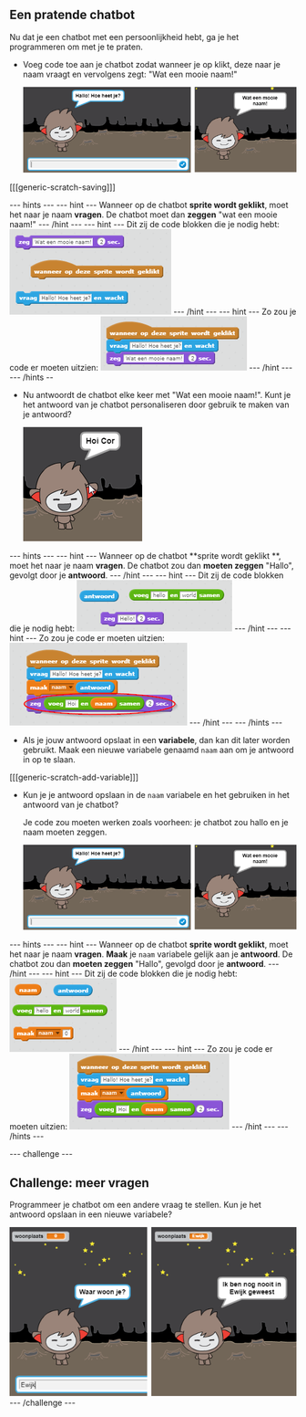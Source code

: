 ## Een pratende chatbot

Nu dat je een chatbot met een persoonlijkheid hebt, ga je het programmeren om met je te praten.

+ Voeg code toe aan je chatbot zodat wanneer je op klikt, deze naar je naam vraagt ​​en vervolgens zegt: "Wat een mooie naam!"
    
    ![Testing a ChatBot response](images/chatbot-ask-test.png)

[[[generic-scratch-saving]]]

--- hints --- --- hint --- Wanneer op de chatbot **sprite wordt geklikt**, moet het naar je naam **vragen**. De chatbot moet dan **zeggen** "wat een mooie naam!" --- /hint --- --- hint --- Dit zij de code blokken die je nodig hebt: ![Blocks for a ChatBot reply](images/chatbot-ask-blocks.png) --- /hint --- --- hint --- Zo zou je code er moeten uitzien: ![Code for a ChatBot reply](images/chatbot-ask-code.png) --- /hint --- --- /hints --

+ Nu antwoordt de chatbot elke keer met "Wat een mooie naam!". Kunt je het antwoord van je chatbot personaliseren door gebruik te maken van je antwoord?
    
    ![Testing a personalised reply](images/chatbot-answer-test.png)

--- hints --- --- hint --- Wanneer op de chatbot **sprite wordt geklikt **, moet het naar je naam **vragen**. De chatbot zou dan **moeten zeggen** "Hallo", gevolgt door je **antwoord**. --- /hint --- --- hint --- Dit zij de code blokken die je nodig hebt: ![Blocks for a personalised reply](images/chatbot-answer-blocks.png) --- /hint --- --- hint --- Zo zou je code er moeten uitzien: ![Code for a personalised reply](images/chatbot-answer-code.png) --- /hint --- --- /hints ---

+ Als je jouw antwoord opslaat in een **variabele**, dan kan dit later worden gebruikt. Maak een nieuwe variabele genaamd `naam` aan om je antwoord in op te slaan.

[[[generic-scratch-add-variable]]]

+ Kun je je antwoord opslaan in de `naam` variabele en het gebruiken in het antwoord van je chatbot?
    
    Je code zou moeten werken zoals voorheen: je chatbot zou hallo en je naam moeten zeggen.
    
    ![Testing a 'name' variable](images/chatbot-ask-test.png)

--- hints --- --- hint --- Wanneer op de chatbot **sprite wordt geklikt**, moet het naar je naam **vragen**. **Maak** je `naam` variabele gelijk aan je **antwoord**. De chatbot zou dan **moeten zeggen** "Hallo", gevolgd door je **antwoord**. --- /hint --- --- hint --- Dit zij de code blokken die je nodig hebt: ![Blocks for a 'name' variable](images/chatbot-variable-blocks.png) --- /hint --- --- hint --- Zo zou je code er moeten uitzien: ![Code for a 'name' variable](images/chatbot-variable-code.png) --- /hint --- --- /hints ---

--- challenge ---

## Challenge: meer vragen

Programmeer je chatbot om een ​​andere vraag te stellen. Kun je het antwoord opslaan in een nieuwe variabele?

![More questions](images/chatbot-question.png) --- /challenge ---